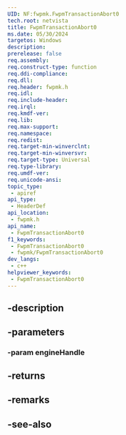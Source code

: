 ```yaml
---
UID: NF:fwpmk.FwpmTransactionAbort0
tech.root: netvista
title: FwpmTransactionAbort0
ms.date: 05/30/2024
targetos: Windows
description: 
prerelease: false
req.assembly: 
req.construct-type: function
req.ddi-compliance: 
req.dll: 
req.header: fwpmk.h
req.idl: 
req.include-header: 
req.irql: 
req.kmdf-ver: 
req.lib: 
req.max-support: 
req.namespace: 
req.redist: 
req.target-min-winverclnt: 
req.target-min-winversvr: 
req.target-type: Universal
req.type-library: 
req.umdf-ver: 
req.unicode-ansi: 
topic_type:
 - apiref
api_type:
 - HeaderDef
api_location:
 - fwpmk.h
api_name:
 - FwpmTransactionAbort0
f1_keywords:
 - FwpmTransactionAbort0
 - fwpmk/FwpmTransactionAbort0
dev_langs:
 - c++
helpviewer_keywords:
 - FwpmTransactionAbort0
---
```


## -description

## -parameters

### -param engineHandle

## -returns

## -remarks

## -see-also

